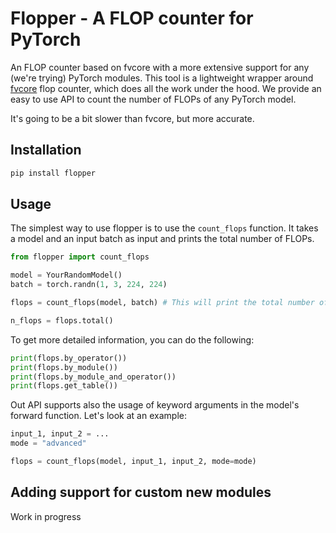 # Flopper - A FLOP counter for PyTorch

An FLOP counter based on fvcore with a more extensive support for any (we're trying) PyTorch modules.
This tool is a lightweight wrapper around [fvcore](https://github.com/facebookresearch/fvcore) flop counter, which does all the work under the hood. We provide an easy to use API to count the number of FLOPs of any PyTorch model.

It's going to be a bit slower than fvcore, but more accurate.

## Installation

```bash
pip install flopper
```

## Usage

The simplest way to use flopper is to use the `count_flops` function. It takes a model and an input batch as input and prints the total number of FLOPs.

```python
from flopper import count_flops

model = YourRandomModel()
batch = torch.randn(1, 3, 224, 224)

flops = count_flops(model, batch) # This will print the total number of FLOPs

n_flops = flops.total()
```

To get more detailed information, you can do the following:

```python
print(flops.by_operator())
print(flops.by_module())
print(flops.by_module_and_operator())
print(flops.get_table())
```

Out API supports also the usage of keyword arguments in the model's forward function. Let's look at an example:

```python
input_1, input_2 = ...
mode = "advanced"

flops = count_flops(model, input_1, input_2, mode=mode)
```

## Adding support for custom new modules

Work in progress
